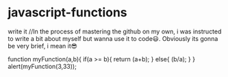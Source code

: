 # javascript-functions
write it
//In the process of mastering the github on my own, i was instructed to write a bit about myself but wanna use it to code😃. Obviously its gonna be very brief, i mean it😎

<html>
  <head>
    <title>My First Javascript Function Code</title>
    function myFunction(a,b){
    if(a >= b){
    return (a+b);
    }
    else{
    (b/a);
    }
    }
    alert(myFunction(3,33));
  </head>
  <body>
  </body>
  </html>
